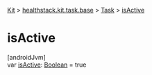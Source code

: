 
[Kit](../../../kit.html) > [healthstack.kit.task.base](../index.html) > [Task](index.html) > [isActive](is-active.html)



# isActive



[androidJvm]\
var [isActive](is-active.html): [Boolean](https://kotlinlang.org/api/latest/jvm/stdlib/kotlin/-boolean/index.html) = true




